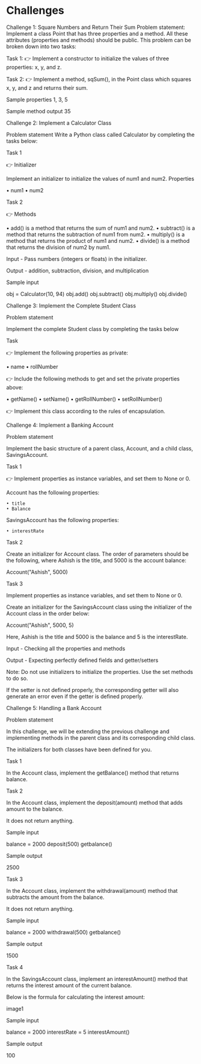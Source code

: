 # Challenges
Challenge 1: Square Numbers and Return Their Sum
Problem statement: Implement a class Point that has three properties and a method. All these attributes (properties and methods) should be public. This problem can be broken down into two tasks:

Task 1: 👉 Implement a constructor to initialize the values of three properties: x, y, and z.

Task 2: 👉 Implement a method, sqSum(), in the Point class which squares x, y, and z and returns their sum.

Sample properties 1, 3, 5

Sample method output 35

Challenge 2: Implement a Calculator Class

Problem statement Write a Python class called Calculator by completing the tasks below:

Task 1

👉 Initializer

Implement an initializer to initialize the values of num1 and num2. Properties

• num1
• num2

Task 2

👉 Methods

• add() is a method that returns the sum of num1 and num2.
• subtract() is a method that returns the subtraction of num1 from num2.
• multiply() is a method that returns the product of num1 and num2.
• divide() is a method that returns the division of num2 by num1.

Input - Pass numbers (integers or floats) in the initializer.

Output - addition, subtraction, division, and multiplication

Sample input

obj = Calculator(10, 94)
obj.add()
obj.subtract()
obj.multiply()
obj.divide()

Challenge 3: Implement the Complete Student Class

Problem statement

Implement the complete Student class by completing the tasks below

Task

👉 Implement the following properties as private:

• name
• rollNumber

👉 Include the following methods to get and set the private properties above:

• getName()
• setName()
• getRollNumber()
• setRollNumber()

👉 Implement this class according to the rules of encapsulation.

Challenge 4: Implement a Banking Account

Problem statement

Implement the basic structure of a parent class, Account, and a child class, SavingsAccount.

Task 1

👉 Implement properties as instance variables, and set them to None or 0.

Account has the following properties:

    • title
    • Balance

SavingsAccount has the following properties:

    • interestRate

Task 2

Create an initializer for Account class. The order of parameters should be the following, where Ashish is the title, and 5000 is the account balance:

Account("Ashish", 5000)

Task 3

Implement properties as instance variables, and set them to None or 0.

Create an initializer for the SavingsAccount class using the initializer of the Account class in the order below:

Account("Ashish", 5000, 5)

Here, Ashish is the title and 5000 is the balance and 5 is the interestRate.

Input - Checking all the properties and methods

Output - Expecting perfectly defined fields and getter/setters

Note: Do not use initializers to initialize the properties. Use the set methods to do so.

If the setter is not defined properly, the corresponding getter will also generate an error even if the getter is defined properly.

Challenge 5: Handling a Bank Account

Problem statement

In this challenge, we will be extending the previous challenge and implementing methods in the parent class and its corresponding child class.

The initializers for both classes have been defined for you.

Task 1

In the Account class, implement the getBalance() method that returns balance.

Task 2

In the Account class, implement the deposit(amount) method that adds amount to the balance.

It does not return anything.

Sample input

balance = 2000
deposit(500)
getbalance()

Sample output

2500

Task 3

In the Account class, implement the withdrawal(amount) method that subtracts the amount from the balance.

It does not return anything.

Sample input

balance = 2000
withdrawal(500)
getbalance()

Sample output

1500

Task 4

In the SavingsAccount class, implement an interestAmount() method that returns the interest amount of the current balance.

Below is the formula for calculating the interest amount:

image1

Sample input

balance = 2000
interestRate = 5
interestAmount()

Sample output

100



